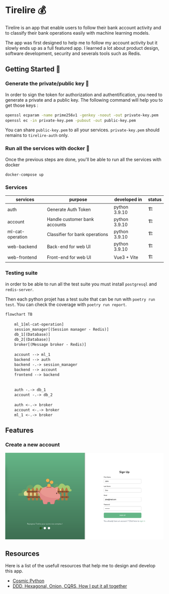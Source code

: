 # Tirelire 💰

Tirelire is an app that enable users to follow their bank account activity and to classify their bank operations easily with machine learning models.

The app was first designed to help me to follow my account activity but it slowly ends up as a full featured app. I learned a lot about product design, software development, security and severals tools such as Redis.

## Getting Started 🚀

### Generate the private/public key 🔐
In order to sign the token for authorization and authentification, you need to generate a private and a public key.
The following command will help you to get those keys :
```sh
openssl ecparam -name prime256v1 -genkey -noout -out private-key.pem 
openssl ec -in private-key.pem -pubout -out public-key.pem 
```
You can share `public-key.pem` to all your services. `private-key.pem` should remains to `tirelire-auth` only.

### Run all the services with docker 🐳

Once the previous steps are done, you'll be able to run all the services with docker
```
docker-compose up
```

### Services
| services         | purpose                        | developed in  | status  |
|------------------|--------------------------------|---------------|---------|
| auth             | Generate Auth Token            | python 3.9.10 | 🏗️      |
| account          | Handle customer bank accounts  | python 3.9.10 | 🏗️      |
| ml-cat-operation | Classifier for bank operations | python 3.9.10 | 🏗️      |
| web-backend      | Back-end for web UI            | python 3.9.10 | 🏗️      |
| web-frontend     | Front-end for web UI           | Vue3 + Vite   | 🏗️      |

### Testing suite

in order to be able to run all the test suite you must install `postgresql` and `redis-server`.

Then each python projet has a test suite that can be run with `poetry run test`. You can check the coverage with `poetry run report`.


```mermaid
flowchart TB

    ml_1[ml-cat-operation]
    session_manager[(Session manager - Redis)]
    db_1[(Database)]
    db_2[(Database)]
    broker[(Message broker - Redis)]

    account --> ml_1
    backend --> auth
    backend -.-> session_manager
    backend --> account
    frontend --> backend
    
    
    auth -.-> db_1
    account -.-> db_2

    auth <-.-> broker
    account <-.-> broker
    ml_1 <-.-> broker
```
## Features
### Create a new account
![](./docs/img/sign-up-page.png)


## Resources
Here is a list of the usefull resources that help me to design and develop this app.

- [Cosmic Python](https://www.cosmicpython.com/)
- [DDD, Hexagonal, Onion, CQRS, How I put it all together](https://herbertograca.com/2017/11/16/explicit-architecture-01-ddd-hexagonal-onion-clean-cqrs-how-i-put-it-all-together/)
